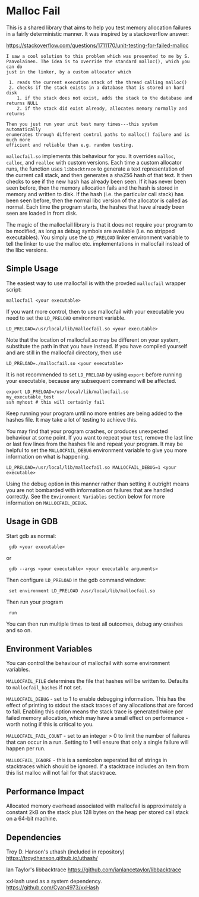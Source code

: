 Malloc Fail
===========

This is a shared library that aims to help you test memory allocation failures
in a fairly deterministic manner. It was inspired by a stackoverflow answer:

https://stackoverflow.com/questions/1711170/unit-testing-for-failed-malloc

```
I saw a cool solution to this problem which was presented to me by S.
Paavolainen. The idea is to override the standard malloc(), which you can do
just in the linker, by a custom allocator which

 1. reads the current execution stack of the thread calling malloc()
 2. checks if the stack exists in a database that is stored on hard disk
    1. if the stack does not exist, adds the stack to the database and returns NULL
    2. if the stack did exist already, allocates memory normally and returns

Then you just run your unit test many times---this system automatically
enumerates through different control paths to malloc() failure and is much more
efficient and reliable than e.g. random testing.
```

`mallocfail.so` implements this behaviour for you. It overrides `malloc`,
`calloc`, and `realloc` with custom versions. Each time a custom allocator
runs, the function uses `libbacktrace` to generate a text representation of the
current call stack, and then generates a sha256 hash of that text. It then
checks to see if the new hash has already been seen. If it has never been seen
before, then the memory allocation fails and the hash is stored in memory and
written to disk. If the hash (i.e. the particular call stack) has been seen
before, then the normal libc version of the allocator is called as normal. Each
time the program starts, the hashes that have already been seen are loaded in
from disk.

The magic of the mallocfail library is that it does not require your program to
be modified, as long as debug symbols are available (i.e. no stripped
executables). You simply use the `LD_PRELOAD` linker environment variable to
tell the linker to use the malloc etc. implementations in mallocfail instead of
the libc versions.


Simple Usage
------------

The easiest way to use mallocfail is with the provded `mallocfail` wrapper
script:

    mallocfail <your executable>

If you want more control, then to use mallocfail with your executable you need
to set the `LD_PRELOAD` environment variable.

    LD_PRELOAD=/usr/local/lib/mallocfail.so <your executable>

Note that the location of mallocfail.so may be different on your system,
substitute the path in that you have instead. If you have compiled yourself and
are still in the mallocfail directory, then use

    LD_PRELOAD=./mallocfail.so <your executable>

It is not recommended to set `LD_PRELOAD` by using `export` before running your
executable, because any subsequent command will be affected.

    export LD_PRELOAD=/usr/local/lib/mallocfail.so
    my_executable_test
    ssh myhost # this will certainly fail

Keep running your program until no more entries are being added to the hashes
file. It may take a lot of testing to achieve this.

You may find that your program crashes, or produces unexpected behaviour at
some point. If you want to repeat your test, remove the last line or last few
lines from the hashes file and repeat your program. It may be helpful to set
the `MALLOCFAIL_DEBUG` environment variable to give you more information on
what is happening.

    LD_PRELOAD=/usr/local/lib/mallocfail.so MALLOCFAIL_DEBUG=1 <your executable>

Using the debug option in this manner rather than setting it outright means you
are not bombarded with information on failures that are handled correctly. See
the `Environment Variables` section below for more information on
`MALLOCFAIL_DEBUG`.


Usage in GDB
------------

Start gdb as normal:

     gdb <your executable>

or

     gdb --args <your executable> <your executable arguments>

Then configure `LD_PRELOAD` in the gdb command window:

     set environment LD_PRELOAD /usr/local/lib/mallocfail.so

Then run your program

     run

You can then run multiple times to test all outcomes, debug any crashes and so
on.


Environment Variables
---------------------

You can control the behaviour of mallocfail with some environment variables.

`MALLOCFAIL_FILE` determines the file that hashes will be written to. Defaults
to `mallocfail_hashes` if not set.

`MALLOCFAIL_DEBUG` - set to 1 to enable debugging information. This has the
effect of printing to stdout the stack traces of any allocations that are
forced to fail. Enabling this option means the stack trace is generated twice
per failed memory allocation, which may have a small effect on performance -
worth noting if this is critical to you.

`MALLOCFAIL_FAIL_COUNT` - set to an integer > 0 to limit the number of failures
that can occur in a run. Setting to 1 will ensure that only a single failure
will happen per run.

`MALLOCFAIL_IGNORE` - this is a semicolon seperated list of strings in
stacktraces which should be ignored. If a stacktrace includes an item from this
list malloc will not fail for that stacktrace.

Performance Impact
------------------

Allocated memory overhead associated with mallocfail is approximately a
constant 2kB on the stack plus 128 bytes on the heap per stored call stack on a
64-bit machine.

Dependencies
------------

Troy D. Hanson's uthash (included in repository)
https://troydhanson.github.io/uthash/

Ian Taylor's libbacktrace
https://github.com/ianlancetaylor/libbacktrace

xxHash used as a system dependency.
https://github.com/Cyan4973/xxHash
